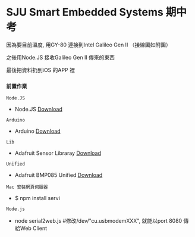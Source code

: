 SJU Smart Embedded Systems 期中考
=================================

因為要目前溫度, 用GY-80 連接到Intel Galileo Gen II （接線圖如附圖）

之後用Node.JS 接收Galileo Gen II 傳來的東西

最後把資料扔到iOS 的APP 裡


### `前置作業`


`Node.JS`
  - Node.JS [Download](https://nodejs.org/)

`Arduino`
  - Arduino [Download](http://www.arduino.cc/en/Main/Software)

`Lib`
  - Adafruit Sensor Libraray [Download](https://github.com/adafruit/Adafruit_Sensor)

`Unified`
  - Adafruit BMP085 Unified [Download](https://github.com/adafruit/Adafruit_BMP085_Unified)
 
 `Mac 安裝網頁伺服器`
  - $ npm install servi

 `Node.js`
  - node serial2web.js #修改/dev/"cu.usbmodemXXX", 就能以port 8080 傳給Web Client



